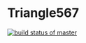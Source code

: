 # Triangle567
[![build status of master](https://travis-ci.org/allo0o2a/Triangle567.svg?branch=master)](https://travis-ci.org/allo0o2a/Triangle567)
